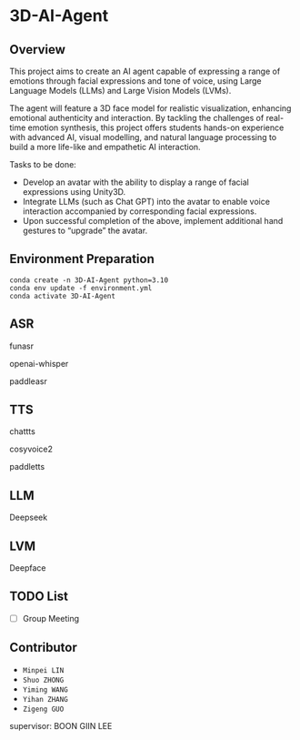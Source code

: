 # 3D-AI-Agent
## Overview

This project aims to create an AI agent capable of expressing a range of emotions through facial expressions and tone of voice, using Large Language Models (LLMs) and Large Vision Models (LVMs). 

The agent will feature a 3D face model for realistic visualization, enhancing emotional authenticity and interaction. By tackling the challenges of real-time emotion synthesis, this project offers students hands-on experience with advanced AI, visual modelling, and natural language processing to build a more life-like and empathetic AI interaction.

Tasks to be done:

- Develop an avatar with the ability to display a range of facial expressions using Unity3D.
- Integrate LLMs (such as Chat GPT) into the avatar to enable voice interaction accompanied by corresponding facial expressions.
- Upon successful completion of the above, implement additional hand gestures to “upgrade” the avatar.

## Environment Preparation
```
conda create -n 3D-AI-Agent python=3.10
conda env update -f environment.yml
conda activate 3D-AI-Agent
```
## ASR

funasr

openai-whisper

paddleasr

## TTS

chattts

cosyvoice2

paddletts

## LLM

Deepseek

## LVM

Deepface

## TODO List

- [ ] Group Meeting

## Contributor

- `Minpei LIN`
- `Shuo ZHONG`
- `Yiming WANG`
- `Yihan ZHANG`
- `Zigeng GUO`

supervisor: BOON GIIN LEE
